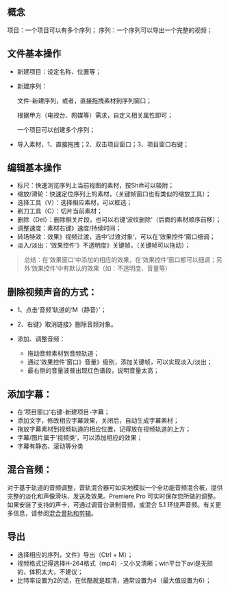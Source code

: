 ## 概念
项目：一个项目可以有多个序列；
序列：一个序列可以导出一个完整的视频；

## 文件基本操作

- 新建项目：设定名称、位置等；

- 新建序列：

  文件-新建序列，或者，直接拖拽素材到序列窗口；

  根据甲方（电视台、网媒等）需求，自定义相关属性即可；

  一个项目可以创建多个序列；

- 导入素材，1、直接拖拽；2、双击项目窗口；3、项目窗口右键；

## 编辑基本操作

- 标尺：快速浏览序列上当前视图的素材，按Shift可以吸附；
- 缩放/滑轮：快速定位序列上的素材，（关键帧窗口也有类似的缩放工具）；
- 选择工具（V）：选择相应素材，可以框选；
- 剃刀工具（C）：切片当前素材；
- 删除（Del）：删除相关片段，也可以右键‘波纹删除’（后面的素材顺序前移）；
- 调整速度：素材右键》速度/持续时间；
- 转场特效：效果》视频过渡，选中‘过渡对象‘，可以在’效果控件‘窗口细调；
- 淡入/淡出：‘效果控件’》不透明度》关键帧，（关键帧可以拖动）；

> 总结：在‘效果窗口’中添加的相应的效果，在‘效果控件’窗口都可以细调；另外‘效果控件’中有默认的效果（如：不透明度、音量等）

## 删除视频声音的方式：

- 1、点击‘音频’轨道的‘M（静音）’；
- 2、右键》取消链接》删除音频对象。


- 添加、调整音频：
  - 拖动音频素材到音频轨道；
  - 通过‘效果控件’窗口》音量》级别，添加关键帧，可以实现淡入/淡出；
  - 最右侧的音量波普出现红色谱段，说明音量太高；

## 添加字幕：

- 在‘项目窗口’右键-新建项目-字幕；
- 添加文字，修改相应字幕效果，关闭后，自动生成字幕素材；
- 拖放字幕素材到视频轨道的相应位置，记得放在视频轨道的上方；
- 字幕/图片属于‘视频类’，可以添加相应的效果；
- 字幕有静态、滚动等分类

## 混合音频：

对于基于轨道的音频调整，音轨混合器可如实地模拟一个全功能音频混合板，提供完整的淡化和声像滑块、发送及效果。Premiere Pro 可实时保存您所做的调整。如果安装了支持的声卡，可通过调音台录制音频，或混合 5.1 环绕声音频。有关更多信息，请参阅[混合音轨和剪辑](https://helpx.adobe.com/cn/premiere-pro/using/overview-audio-audio-mixer.html#mixing_audio_tracks_and_clips)。

## 导出

- 选择相应的序列，文件》导出（Ctrl + M）；
- 视频格式记得选择H-264格式（mp4）-又小又清晰；win平台下avi是无损的，体积太大，不建议；
- 比特率设置为2的话，在优酷就是超清，通常设置为4（最大值设置为6）；

